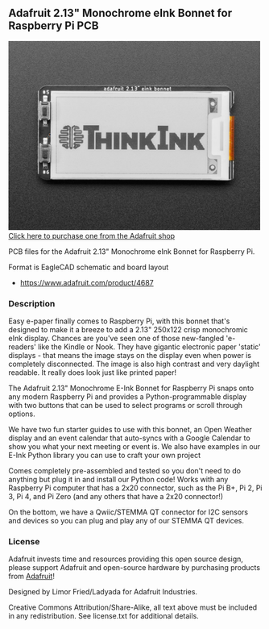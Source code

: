 ## Adafruit 2.13" Monochrome eInk Bonnet for Raspberry Pi PCB

<a href="http://www.adafruit.com/products/4687"><img src="assets/4687.jpg?raw=true" width="500px"><br/>
Click here to purchase one from the Adafruit shop</a>

PCB files for the Adafruit 2.13" Monochrome eInk Bonnet for Raspberry Pi.

Format is EagleCAD schematic and board layout
* https://www.adafruit.com/product/4687

### Description

Easy e-paper finally comes to Raspberry Pi, with this bonnet that's designed to make it a breeze to add a 2.13" 250x122 crisp monochromic eInk display. Chances are you've seen one of those new-fangled 'e-readers' like the Kindle or Nook. They have gigantic electronic paper 'static' displays - that means the image stays on the display even when power is completely disconnected. The image is also high contrast and very daylight readable. It really does look just like printed paper!

The Adafruit 2.13" Monochrome E-Ink Bonnet for Raspberry Pi snaps onto any modern Raspberry Pi and provides a Python-programmable display with two buttons that can be used to select programs or scroll through options.

We have two fun starter guides to use with this bonnet, an Open Weather display and an event calendar that auto-syncs with a Google Calendar to show you what your next meeting or event is. We also have examples in our E-Ink Python library you can use to craft your own project

Comes completely pre-assembled and tested so you don't need to do anything but plug it in and install our Python code! Works with any Raspberry Pi computer that has a 2x20 connector, such as the Pi B+, Pi 2, Pi 3, Pi 4, and Pi Zero (and any others that have a 2x20 connector!)

On the bottom, we have a Qwiic/STEMMA QT connector for I2C sensors and devices so you can plug and play any of our STEMMA QT devices.

### License

Adafruit invests time and resources providing this open source design, please support Adafruit and open-source hardware by purchasing products from [Adafruit](https://www.adafruit.com)!

Designed by Limor Fried/Ladyada for Adafruit Industries.

Creative Commons Attribution/Share-Alike, all text above must be included in any redistribution.
See license.txt for additional details.
